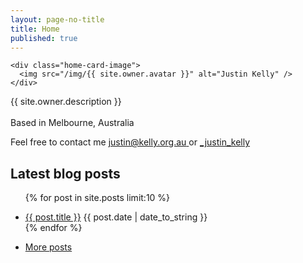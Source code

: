 ```yaml
---
layout: page-no-title
title: Home
published: true
---
```


<div class='home-card'>
  
    <div class="home-card-image">
      <img src="/img/{{ site.owner.avatar }}" alt="Justin Kelly" />
    </div>
    
   <div class="home-card-body">
      <p class="">
       {{ site.owner.description }}
       <br /> <br />
       Based in Melbourne, Australia
      </p>
      <p class="">
      Feel free to contact me 
        <a class="" href="mailto:justin@kelly.org.au" style="">
	          <i class="fa icon-envelope-o fa-lg"></i><span>justin@kelly.org.au</span>
        </a> or 
        <a class="" href="https://twitter.com/_justin_kelly" style="">
          <i class="fa icon-twit fa-lg"></i><span>_justin_kelly</span>
        </a>
      </p>
    </div>

    
</div>


## Latest blog posts
<ul class="posts">

  {% for post in site.posts limit:10 %}  
    <li itemscope>
        <a href="{{ post.url }}">{{ post.title }}</a>
           <span class="entry-date">
              <time datetime="{{ post.date | date_to_xmlschema }}" itemprop="datePublished">{{ post.date |  date_to_string  }}</time>
          </span>     
    </li>
  {% endfor %}
 <li class="mb2">		
  		<a href="/blog">More posts <i class="fa icon-long-arrow-right"></i></a>		
   </li>
</ul>
